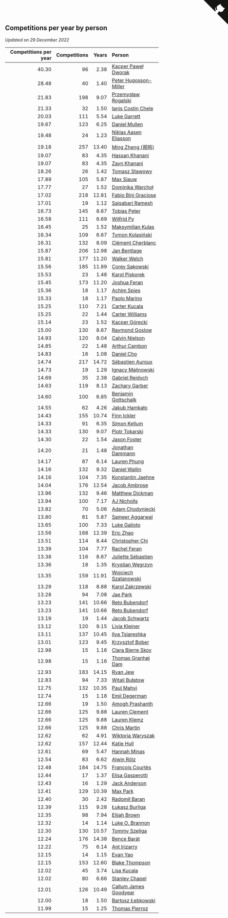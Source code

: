 ## Competitions per year by person

*Updated on 29 December 2022*

| Competitions per year | Competitions | Years | Person |
| ---: | ---: | ---: | :--- |
| 40.30 | 96 | 2.38 | [Kacper Paweł Dworak](https://www.worldcubeassociation.org/persons/2020DWOR01) |
| 28.48 | 40 | 1.40 | [Peter Hugosson-Miller](https://www.worldcubeassociation.org/persons/2021HUGO01) |
| 21.83 | 198 | 9.07 | [Przemysław Rogalski](https://www.worldcubeassociation.org/persons/2013ROGA02) |
| 21.33 | 32 | 1.50 | [Ianis Costin Chele](https://www.worldcubeassociation.org/persons/2021CHEL01) |
| 20.03 | 111 | 5.54 | [Luke Garrett](https://www.worldcubeassociation.org/persons/2017GARR05) |
| 19.67 | 123 | 6.25 | [Daniel Mullen](https://www.worldcubeassociation.org/persons/2016MULL04) |
| 19.48 | 24 | 1.23 | [Niklas Aasen Eliasson](https://www.worldcubeassociation.org/persons/2021ELIA01) |
| 19.18 | 257 | 13.40 | [Ming Zheng (郑鸣)](https://www.worldcubeassociation.org/persons/2009ZHEN11) |
| 19.07 | 83 | 4.35 | [Hassan Khanani](https://www.worldcubeassociation.org/persons/2018KHAN26) |
| 19.07 | 83 | 4.35 | [Zayn Khanani](https://www.worldcubeassociation.org/persons/2018KHAN28) |
| 18.26 | 26 | 1.42 | [Tomasz Stawowy](https://www.worldcubeassociation.org/persons/2021STAW01) |
| 17.89 | 105 | 5.87 | [Max Siauw](https://www.worldcubeassociation.org/persons/2017SIAU02) |
| 17.77 | 27 | 1.52 | [Dominika Warchoł](https://www.worldcubeassociation.org/persons/2021WARC01) |
| 17.02 | 218 | 12.81 | [Fabio Bini Graciose](https://www.worldcubeassociation.org/persons/2010GRAC02) |
| 17.01 | 19 | 1.12 | [Saisabari Ramesh](https://www.worldcubeassociation.org/persons/2021RAME01) |
| 16.73 | 145 | 8.67 | [Tobias Peter](https://www.worldcubeassociation.org/persons/2014PETE03) |
| 16.58 | 111 | 6.69 | [Wilfrid Py](https://www.worldcubeassociation.org/persons/2016PYWI01) |
| 16.45 | 25 | 1.52 | [Maksymilian Kulas](https://www.worldcubeassociation.org/persons/2021KULA02) |
| 16.34 | 109 | 6.67 | [Tymon Kolasiński](https://www.worldcubeassociation.org/persons/2016KOLA02) |
| 16.31 | 132 | 8.09 | [Clément Cherblanc](https://www.worldcubeassociation.org/persons/2014CHER05) |
| 15.87 | 206 | 12.98 | [Jan Bentlage](https://www.worldcubeassociation.org/persons/2010BENT01) |
| 15.81 | 177 | 11.20 | [Walker Welch](https://www.worldcubeassociation.org/persons/2011WELC01) |
| 15.56 | 185 | 11.89 | [Corey Sakowski](https://www.worldcubeassociation.org/persons/2011SAKO01) |
| 15.53 | 23 | 1.48 | [Karol Piskorek](https://www.worldcubeassociation.org/persons/2021PISK01) |
| 15.45 | 173 | 11.20 | [Joshua Feran](https://www.worldcubeassociation.org/persons/2011FERA01) |
| 15.36 | 18 | 1.17 | [Achim Spies](https://www.worldcubeassociation.org/persons/2021SPIE01) |
| 15.33 | 18 | 1.17 | [Paolo Marino](https://www.worldcubeassociation.org/persons/2021MARI04) |
| 15.25 | 110 | 7.21 | [Carter Kucala](https://www.worldcubeassociation.org/persons/2015KUCA01) |
| 15.25 | 22 | 1.44 | [Carter Williams](https://www.worldcubeassociation.org/persons/2021WILL06) |
| 15.14 | 23 | 1.52 | [Kacper Górecki](https://www.worldcubeassociation.org/persons/2021GORE01) |
| 15.00 | 130 | 8.67 | [Raymond Goslow](https://www.worldcubeassociation.org/persons/2014GOSL01) |
| 14.93 | 120 | 8.04 | [Calvin Nielson](https://www.worldcubeassociation.org/persons/2014NIEL03) |
| 14.85 | 22 | 1.48 | [Arthur Cambon](https://www.worldcubeassociation.org/persons/2021CAMB01) |
| 14.83 | 16 | 1.08 | [Daniel Cho](https://www.worldcubeassociation.org/persons/2021CHOD01) |
| 14.74 | 217 | 14.72 | [Sébastien Auroux](https://www.worldcubeassociation.org/persons/2008AURO01) |
| 14.73 | 19 | 1.29 | [Ignacy Malinowski](https://www.worldcubeassociation.org/persons/2021MALI02) |
| 14.69 | 35 | 2.38 | [Gabriel Rejdych](https://www.worldcubeassociation.org/persons/2020REJD01) |
| 14.63 | 119 | 8.13 | [Zachary Garber](https://www.worldcubeassociation.org/persons/2014GARB01) |
| 14.60 | 100 | 6.85 | [Benjamin Gottschalk](https://www.worldcubeassociation.org/persons/2016GOTT01) |
| 14.55 | 62 | 4.26 | [Jakub Hamkało](https://www.worldcubeassociation.org/persons/2018HAMK01) |
| 14.43 | 155 | 10.74 | [Finn Ickler](https://www.worldcubeassociation.org/persons/2012ICKL01) |
| 14.33 | 91 | 6.35 | [Simon Kellum](https://www.worldcubeassociation.org/persons/2016KELL12) |
| 14.33 | 130 | 9.07 | [Piotr Tokarski](https://www.worldcubeassociation.org/persons/2013TOKA01) |
| 14.30 | 22 | 1.54 | [Jaxon Foster](https://www.worldcubeassociation.org/persons/2021FOST01) |
| 14.20 | 21 | 1.48 | [Jonathan Dammann](https://www.worldcubeassociation.org/persons/2021DAMM01) |
| 14.17 | 87 | 6.14 | [Lauren Phung](https://www.worldcubeassociation.org/persons/2016PHUN02) |
| 14.16 | 132 | 9.32 | [Daniel Wallin](https://www.worldcubeassociation.org/persons/2013WALL03) |
| 14.16 | 104 | 7.35 | [Konstantin Jaehne](https://www.worldcubeassociation.org/persons/2015JAEH01) |
| 14.04 | 176 | 12.54 | [Jacob Ambrose](https://www.worldcubeassociation.org/persons/2010AMBR01) |
| 13.96 | 132 | 9.46 | [Matthew Dickman](https://www.worldcubeassociation.org/persons/2013DICK01) |
| 13.94 | 100 | 7.17 | [AJ Nicholls](https://www.worldcubeassociation.org/persons/2015NICH04) |
| 13.82 | 70 | 5.06 | [Adam Chodyniecki](https://www.worldcubeassociation.org/persons/2017CHOD02) |
| 13.80 | 81 | 5.87 | [Sameer Aggarwal](https://www.worldcubeassociation.org/persons/2017AGGA01) |
| 13.65 | 100 | 7.33 | [Luke Galioto](https://www.worldcubeassociation.org/persons/2015GALI02) |
| 13.56 | 168 | 12.39 | [Eric Zhao](https://www.worldcubeassociation.org/persons/2010ZHAO19) |
| 13.51 | 114 | 8.44 | [Christopher Chi](https://www.worldcubeassociation.org/persons/2014CHIC01) |
| 13.39 | 104 | 7.77 | [Rachel Feran](https://www.worldcubeassociation.org/persons/2015FERA01) |
| 13.38 | 116 | 8.67 | [Juliette Sébastien](https://www.worldcubeassociation.org/persons/2014SEBA01) |
| 13.36 | 18 | 1.35 | [Krystian Węgrzyn](https://www.worldcubeassociation.org/persons/2021WEGR01) |
| 13.35 | 159 | 11.91 | [Wojciech Szatanowski](https://www.worldcubeassociation.org/persons/2011SZAT01) |
| 13.29 | 118 | 8.88 | [Karol Zakrzewski](https://www.worldcubeassociation.org/persons/2014ZAKR01) |
| 13.28 | 94 | 7.08 | [Jae Park](https://www.worldcubeassociation.org/persons/2015PARK24) |
| 13.23 | 141 | 10.66 | [Reto Bubendorf](https://www.worldcubeassociation.org/persons/2012BUBE01) |
| 13.23 | 141 | 10.66 | [Reto Bubendorf](https://www.worldcubeassociation.org/persons/2012BUBE01) |
| 13.19 | 19 | 1.44 | [Jacob Schwartz](https://www.worldcubeassociation.org/persons/2021SCHW01) |
| 13.12 | 120 | 9.15 | [Livia Kleiner](https://www.worldcubeassociation.org/persons/2013KLEI03) |
| 13.11 | 137 | 10.45 | [Ilya Tsiareshka](https://www.worldcubeassociation.org/persons/2012TERE01) |
| 13.01 | 123 | 9.45 | [Krzysztof Bober](https://www.worldcubeassociation.org/persons/2013BOBE01) |
| 12.98 | 15 | 1.16 | [Clara Bjerre Skov](https://www.worldcubeassociation.org/persons/2021SKOV01) |
| 12.98 | 15 | 1.16 | [Thomas Granhøj Dam](https://www.worldcubeassociation.org/persons/2021DAMT01) |
| 12.93 | 183 | 14.15 | [Ryan Jew](https://www.worldcubeassociation.org/persons/2008JEWR01) |
| 12.83 | 94 | 7.33 | [Witali Bułatow](https://www.worldcubeassociation.org/persons/2015BUAT01) |
| 12.75 | 132 | 10.35 | [Paul Mahvi](https://www.worldcubeassociation.org/persons/2012MAHV01) |
| 12.74 | 15 | 1.18 | [Emil Degerman](https://www.worldcubeassociation.org/persons/2021DEGE01) |
| 12.66 | 19 | 1.50 | [Amogh Prashanth](https://www.worldcubeassociation.org/persons/2021PRAS01) |
| 12.66 | 125 | 9.88 | [Lauren Clement](https://www.worldcubeassociation.org/persons/2013KLEM01) |
| 12.66 | 125 | 9.88 | [Lauren Klemz](https://www.worldcubeassociation.org/persons/2013KLEM01) |
| 12.66 | 125 | 9.88 | [Chris Martin](https://www.worldcubeassociation.org/persons/2013MART03) |
| 12.62 | 62 | 4.91 | [Wiktoria Waryszak](https://www.worldcubeassociation.org/persons/2018WARY01) |
| 12.62 | 157 | 12.44 | [Katie Hull](https://www.worldcubeassociation.org/persons/2010HULL01) |
| 12.61 | 69 | 5.47 | [Hannah Minas](https://www.worldcubeassociation.org/persons/2017MINA04) |
| 12.54 | 83 | 6.62 | [Alwin Rölz](https://www.worldcubeassociation.org/persons/2016ROLZ01) |
| 12.48 | 184 | 14.75 | [François Courtès](https://www.worldcubeassociation.org/persons/2008COUR01) |
| 12.44 | 17 | 1.37 | [Elisa Gasperotti](https://www.worldcubeassociation.org/persons/2021GASP01) |
| 12.43 | 16 | 1.29 | [Jack Anderson](https://www.worldcubeassociation.org/persons/2021ANDE05) |
| 12.41 | 129 | 10.39 | [Max Park](https://www.worldcubeassociation.org/persons/2012PARK03) |
| 12.40 | 30 | 2.42 | [Radomił Baran](https://www.worldcubeassociation.org/persons/2020BARA02) |
| 12.39 | 115 | 9.28 | [Łukasz Burliga](https://www.worldcubeassociation.org/persons/2013BURL01) |
| 12.35 | 98 | 7.94 | [Elijah Brown](https://www.worldcubeassociation.org/persons/2015BROW03) |
| 12.32 | 14 | 1.14 | [Luke O. Brannon](https://www.worldcubeassociation.org/persons/2021BRAN02) |
| 12.30 | 130 | 10.57 | [Tommy Szeliga](https://www.worldcubeassociation.org/persons/2012SZEL01) |
| 12.24 | 176 | 14.38 | [Bence Barát](https://www.worldcubeassociation.org/persons/2008BARA01) |
| 12.22 | 75 | 6.14 | [Ant Irizarry](https://www.worldcubeassociation.org/persons/2016IRIZ02) |
| 12.15 | 14 | 1.15 | [Evan Yao](https://www.worldcubeassociation.org/persons/2021YAOE02) |
| 12.15 | 153 | 12.60 | [Blake Thompson](https://www.worldcubeassociation.org/persons/2010THOM03) |
| 12.02 | 45 | 3.74 | [Lisa Kucala](https://www.worldcubeassociation.org/persons/2019KUCA01) |
| 12.02 | 80 | 6.66 | [Stanley Chapel](https://www.worldcubeassociation.org/persons/2016CHAP04) |
| 12.01 | 126 | 10.49 | [Callum James Goodyear](https://www.worldcubeassociation.org/persons/2012GOOD02) |
| 12.00 | 18 | 1.50 | [Bartosz Łebkowski](https://www.worldcubeassociation.org/persons/2021LEBK01) |
| 11.99 | 15 | 1.25 | [Thomas Pierroz](https://www.worldcubeassociation.org/persons/2021PIER01) |


<a href="https://github.com/jonatanklosko/wca_statistics" class="github-corner" aria-label="View source on Github"><svg width="80" height="80" viewBox="0 0 250 250" style="fill:#151513; color:#fff; position: absolute; top: 0; border: 0; right: 0;" aria-hidden="true"><path d="M0,0 L115,115 L130,115 L142,142 L250,250 L250,0 Z"></path><path d="M128.3,109.0 C113.8,99.7 119.0,89.6 119.0,89.6 C122.0,82.7 120.5,78.6 120.5,78.6 C119.2,72.0 123.4,76.3 123.4,76.3 C127.3,80.9 125.5,87.3 125.5,87.3 C122.9,97.6 130.6,101.9 134.4,103.2" fill="currentColor" style="transform-origin: 130px 106px;" class="octo-arm"></path><path d="M115.0,115.0 C114.9,115.1 118.7,116.5 119.8,115.4 L133.7,101.6 C136.9,99.2 139.9,98.4 142.2,98.6 C133.8,88.0 127.5,74.4 143.8,58.0 C148.5,53.4 154.0,51.2 159.7,51.0 C160.3,49.4 163.2,43.6 171.4,40.1 C171.4,40.1 176.1,42.5 178.8,56.2 C183.1,58.6 187.2,61.8 190.9,65.4 C194.5,69.0 197.7,73.2 200.1,77.6 C213.8,80.2 216.3,84.9 216.3,84.9 C212.7,93.1 206.9,96.0 205.4,96.6 C205.1,102.4 203.0,107.8 198.3,112.5 C181.9,128.9 168.3,122.5 157.7,114.1 C157.9,116.9 156.7,120.9 152.7,124.9 L141.0,136.5 C139.8,137.7 141.6,141.9 141.8,141.8 Z" fill="currentColor" class="octo-body"></path></svg></a><style>.github-corner:hover .octo-arm{animation:octocat-wave 560ms ease-in-out}@keyframes octocat-wave{0%,100%{transform:rotate(0)}20%,60%{transform:rotate(-25deg)}40%,80%{transform:rotate(10deg)}}@media (max-width:500px){.github-corner:hover .octo-arm{animation:none}.github-corner .octo-arm{animation:octocat-wave 560ms ease-in-out}}</style>
